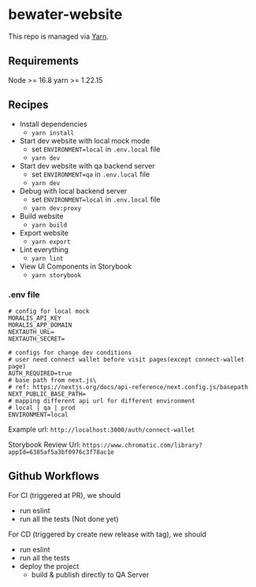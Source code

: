 # bewater-website

This repo is managed via [Yarn](https://yarnpkg.com).

## Requirements
Node >= 16.8
yarn >= 1.22.15

## Recipes

* Install dependencies
  * `yarn install`
* Start dev website with local mock mode
  * set `ENVIRONMENT=local` in `.env.local` file
  * `yarn dev`
* Start dev website with qa backend server
  * set `ENVIRONMENT=qa` in `.env.local` file
  * `yarn dev`
* Debug with local backend server
  * set `ENVIRONMENT=local` in `.env.local` file
  * `yarn dev:proxy`
* Build website
  * `yarn build`
* Export website
  * `yarn export`
* Lint everything
  * `yarn lint`
* View UI Components in Storybook
  * `yarn storybook`

### .env file
```
# config for local mock
MORALIS_API_KEY
MORALIS_APP_DOMAIN
NEXTAUTH_URL=
NEXTAUTH_SECRET=

# configs for change dev conditions
# user need connect wallet before visit pages(except connect-wallet page)
AUTH_REQUIRED=true
# base path from next.js\
# ref: https://nextjs.org/docs/api-reference/next.config.js/basepath
NEXT_PUBLIC_BASE_PATH=
# mapping different api url for different environment
# local | qa | prod
ENVIRONMENT=local
```

Example url:
`http://localhost:3000/auth/connect-wallet`

Storybook Review Url:
`https://www.chromatic.com/library?appId=6385af5a3bf0976c3f78ac1e`

## Github Workflows
For CI (triggered at PR), we should
* run eslint
* run all the tests (Not done yet)

For CD (triggered by create new release with tag), we should
* run eslint
* run all the tests
* deploy the project
  * build & publish directly to QA Server
